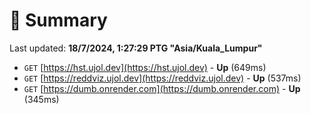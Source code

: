 # 📖 Summary
Last updated: **18/7/2024, 1:27:29 PTG "Asia/Kuala_Lumpur"**

- `GET` [https://hst.ujol.dev](https://hst.ujol.dev) - **Up** (649ms)
- `GET` [https://reddviz.ujol.dev](https://reddviz.ujol.dev) - **Up** (537ms)
- `GET` [https://dumb.onrender.com](https://dumb.onrender.com) - **Up** (345ms)
